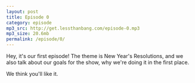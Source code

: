 ```yaml
---
layout: post
title: Episode 0
category: episode
mp3_src: http://get.lessthanbang.com/episode-0.mp3
mp3_size: 20.6mb
permalink: /episode/0/
---
```


Hey, it's our first episode! The theme is New Year's Resolutions, and we also talk about our goals for the show, why we're doing it in the first place.

We think you'll like it.